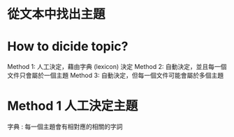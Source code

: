 # 從文本中找出主題
# How to dicide topic?
Method 1: 人工決定，藉由字典 (lexicon) 決定
Method 2: 自動決定，並且每一個文件只會屬於一個主題
Method 3: 自動決定，但每一個文件可能會屬於多個主題

# Method 1 人工決定主題
字典 : 每一個主題會有相對應的相關的字詞